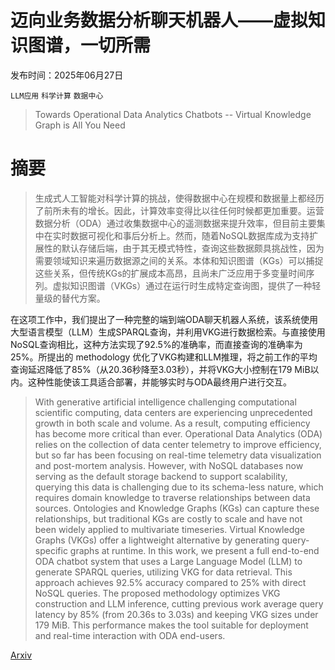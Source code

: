 # 迈向业务数据分析聊天机器人——虚拟知识图谱，一切所需

发布时间：2025年06月27日

`LLM应用` `科学计算` `数据中心`

> Towards Operational Data Analytics Chatbots -- Virtual Knowledge Graph is All You Need

# 摘要

> 生成式人工智能对科学计算的挑战，使得数据中心在规模和数据量上都经历了前所未有的增长。因此，计算效率变得比以往任何时候都更加重要。运营数据分析（ODA）通过收集数据中心的遥测数据来提升效率，但目前主要集中在实时数据可视化和事后分析上。然而，随着NoSQL数据库成为支持扩展性的默认存储后端，由于其无模式特性，查询这些数据颇具挑战性，因为需要领域知识来遍历数据源之间的关系。本体和知识图谱（KGs）可以捕捉这些关系，但传统KGs的扩展成本高昂，且尚未广泛应用于多变量时间序列。虚拟知识图谱（VKGs）通过在运行时生成特定查询图，提供了一种轻量级的替代方案。

在这项工作中，我们提出了一种完整的端到端ODA聊天机器人系统，该系统使用大型语言模型（LLM）生成SPARQL查询，并利用VKG进行数据检索。与直接使用NoSQL查询相比，这种方法实现了92.5%的准确率，而直接查询的准确率为25%。所提出的 methodology 优化了VKG构建和LLM推理，将之前工作的平均查询延迟降低了85%（从20.36秒降至3.03秒），并将VKG大小控制在179 MiB以内。这种性能使该工具适合部署，并能够实时与ODA最终用户进行交互。

> With generative artificial intelligence challenging computational scientific computing, data centers are experiencing unprecedented growth in both scale and volume. As a result, computing efficiency has become more critical than ever. Operational Data Analytics (ODA) relies on the collection of data center telemetry to improve efficiency, but so far has been focusing on real-time telemetry data visualization and post-mortem analysis. However, with NoSQL databases now serving as the default storage backend to support scalability, querying this data is challenging due to its schema-less nature, which requires domain knowledge to traverse relationships between data sources. Ontologies and Knowledge Graphs (KGs) can capture these relationships, but traditional KGs are costly to scale and have not been widely applied to multivariate timeseries. Virtual Knowledge Graphs (VKGs) offer a lightweight alternative by generating query-specific graphs at runtime. In this work, we present a full end-to-end ODA chatbot system that uses a Large Language Model (LLM) to generate SPARQL queries, utilizing VKG for data retrieval. This approach achieves 92.5% accuracy compared to 25% with direct NoSQL queries. The proposed methodology optimizes VKG construction and LLM inference, cutting previous work average query latency by 85% (from 20.36s to 3.03s) and keeping VKG sizes under 179 MiB. This performance makes the tool suitable for deployment and real-time interaction with ODA end-users.

[Arxiv](https://arxiv.org/abs/2506.22267)